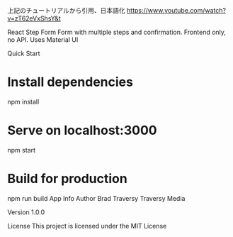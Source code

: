 上記のチュートリアルから引用、日本語化
https://www.youtube.com/watch?v=zT62eVxShsY&t


React Step Form
Form with multiple steps and confirmation. Frontend only, no API. Uses Material UI

Quick Start
# Install dependencies
npm install

# Serve on localhost:3000
npm start

# Build for production
npm run build
App Info
Author
Brad Traversy Traversy Media

Version
1.0.0

License
This project is licensed under the MIT License

